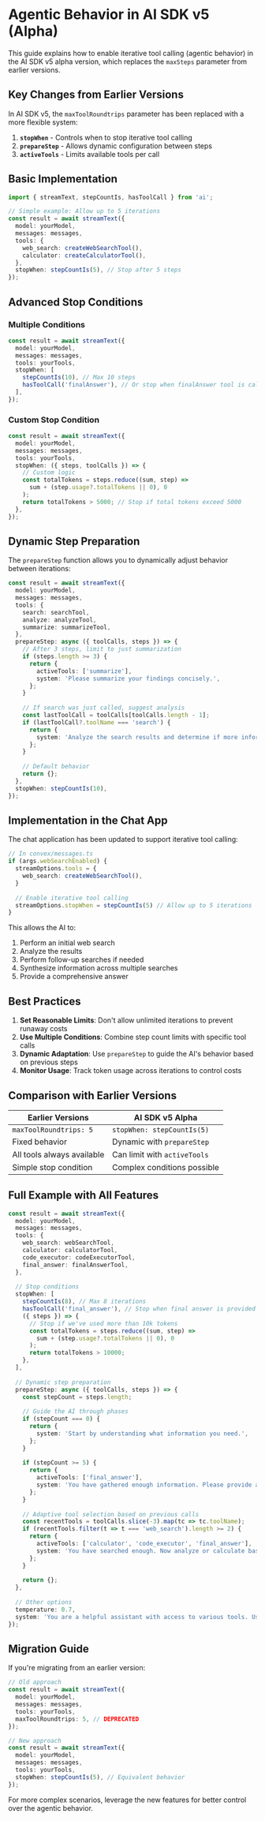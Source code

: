 # Agentic Behavior in AI SDK v5 (Alpha)

This guide explains how to enable iterative tool calling (agentic behavior) in the AI SDK v5 alpha version, which replaces the `maxSteps` parameter from earlier versions.

## Key Changes from Earlier Versions

In AI SDK v5, the `maxToolRoundtrips` parameter has been replaced with a more flexible system:

1. **`stopWhen`** - Controls when to stop iterative tool calling
2. **`prepareStep`** - Allows dynamic configuration between steps
3. **`activeTools`** - Limits available tools per call

## Basic Implementation

```typescript
import { streamText, stepCountIs, hasToolCall } from 'ai';

// Simple example: Allow up to 5 iterations
const result = await streamText({
  model: yourModel,
  messages: messages,
  tools: {
    web_search: createWebSearchTool(),
    calculator: createCalculatorTool(),
  },
  stopWhen: stepCountIs(5), // Stop after 5 steps
});
```

## Advanced Stop Conditions

### Multiple Conditions
```typescript
const result = await streamText({
  model: yourModel,
  messages: messages,
  tools: yourTools,
  stopWhen: [
    stepCountIs(10), // Max 10 steps
    hasToolCall('finalAnswer'), // Or stop when finalAnswer tool is called
  ],
});
```

### Custom Stop Condition
```typescript
const result = await streamText({
  model: yourModel,
  messages: messages,
  tools: yourTools,
  stopWhen: ({ steps, toolCalls }) => {
    // Custom logic
    const totalTokens = steps.reduce((sum, step) => 
      sum + (step.usage?.totalTokens || 0), 0
    );
    return totalTokens > 5000; // Stop if total tokens exceed 5000
  },
});
```

## Dynamic Step Preparation

The `prepareStep` function allows you to dynamically adjust behavior between iterations:

```typescript
const result = await streamText({
  model: yourModel,
  messages: messages,
  tools: {
    search: searchTool,
    analyze: analyzeTool,
    summarize: summarizeTool,
  },
  prepareStep: async ({ toolCalls, steps }) => {
    // After 3 steps, limit to just summarization
    if (steps.length >= 3) {
      return {
        activeTools: ['summarize'],
        system: 'Please summarize your findings concisely.',
      };
    }
    
    // If search was just called, suggest analysis
    const lastToolCall = toolCalls[toolCalls.length - 1];
    if (lastToolCall?.toolName === 'search') {
      return {
        system: 'Analyze the search results and determine if more information is needed.',
      };
    }
    
    // Default behavior
    return {};
  },
  stopWhen: stepCountIs(10),
});
```

## Implementation in the Chat App

The chat application has been updated to support iterative tool calling:

```typescript
// In convex/messages.ts
if (args.webSearchEnabled) {
  streamOptions.tools = {
    web_search: createWebSearchTool(),
  }
  
  // Enable iterative tool calling
  streamOptions.stopWhen = stepCountIs(5) // Allow up to 5 iterations
}
```

This allows the AI to:
1. Perform an initial web search
2. Analyze the results
3. Perform follow-up searches if needed
4. Synthesize information across multiple searches
5. Provide a comprehensive answer

## Best Practices

1. **Set Reasonable Limits**: Don't allow unlimited iterations to prevent runaway costs
2. **Use Multiple Conditions**: Combine step count limits with specific tool calls
3. **Dynamic Adaptation**: Use `prepareStep` to guide the AI's behavior based on previous steps
4. **Monitor Usage**: Track token usage across iterations to control costs

## Comparison with Earlier Versions

| Earlier Versions | AI SDK v5 Alpha |
|-----------------|-----------------|
| `maxToolRoundtrips: 5` | `stopWhen: stepCountIs(5)` |
| Fixed behavior | Dynamic with `prepareStep` |
| All tools always available | Can limit with `activeTools` |
| Simple stop condition | Complex conditions possible |

## Full Example with All Features

```typescript
const result = await streamText({
  model: yourModel,
  messages: messages,
  tools: {
    web_search: webSearchTool,
    calculator: calculatorTool,
    code_executor: codeExecutorTool,
    final_answer: finalAnswerTool,
  },
  
  // Stop conditions
  stopWhen: [
    stepCountIs(8), // Max 8 iterations
    hasToolCall('final_answer'), // Stop when final answer is provided
    ({ steps }) => {
      // Stop if we've used more than 10k tokens
      const totalTokens = steps.reduce((sum, step) => 
        sum + (step.usage?.totalTokens || 0), 0
      );
      return totalTokens > 10000;
    },
  ],
  
  // Dynamic step preparation
  prepareStep: async ({ toolCalls, steps }) => {
    const stepCount = steps.length;
    
    // Guide the AI through phases
    if (stepCount === 0) {
      return {
        system: 'Start by understanding what information you need.',
      };
    }
    
    if (stepCount >= 5) {
      return {
        activeTools: ['final_answer'],
        system: 'You have gathered enough information. Please provide a final answer.',
      };
    }
    
    // Adaptive tool selection based on previous calls
    const recentTools = toolCalls.slice(-3).map(tc => tc.toolName);
    if (recentTools.filter(t => t === 'web_search').length >= 2) {
      return {
        activeTools: ['calculator', 'code_executor', 'final_answer'],
        system: 'You have searched enough. Now analyze or calculate based on your findings.',
      };
    }
    
    return {};
  },
  
  // Other options
  temperature: 0.7,
  system: 'You are a helpful assistant with access to various tools. Use them iteratively to provide comprehensive answers.',
});
```

## Migration Guide

If you're migrating from an earlier version:

```typescript
// Old approach
const result = await streamText({
  model: yourModel,
  messages: messages,
  tools: yourTools,
  maxToolRoundtrips: 5, // DEPRECATED
});

// New approach
const result = await streamText({
  model: yourModel,
  messages: messages,
  tools: yourTools,
  stopWhen: stepCountIs(5), // Equivalent behavior
});
```

For more complex scenarios, leverage the new features for better control over the agentic behavior.